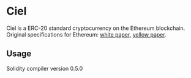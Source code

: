 # Ciel

Ciel is a ERC-20 standard cryptocurrency on the Ethereum blockchain. <br />
Original specifications for Ethereum: [white paper](https://github.com/ethereum/wiki/wiki/White-Paper), [yellow paper](https://ethereum.github.io/yellowpaper/paper.pdf).

## Usage

Solidity compiler version 0.5.0
